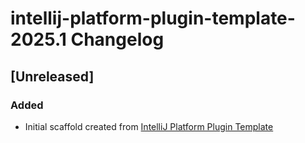<!-- Keep a Changelog guide -> https://keepachangelog.com -->

# intellij-platform-plugin-template-2025.1 Changelog

## [Unreleased]
### Added
- Initial scaffold created from [IntelliJ Platform Plugin Template](https://github.com/JetBrains/intellij-platform-plugin-template)
